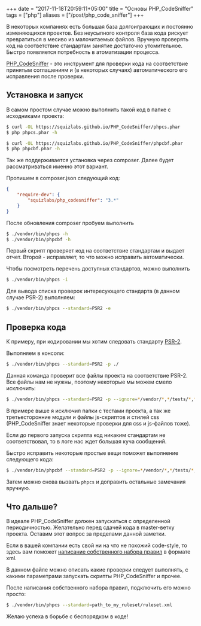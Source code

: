 +++
date = "2017-11-18T20:59:11+05:00"
title = "Основы PHP_CodeSniffer"
tags = ["php"]
aliases = ["/post/php_code_sniffer"]
+++

В некоторых компаниях есть большая база долгоиграющих и постоянно изменяющихся проектов. Без неусыпного контроля база кода рискует превратиться в месиво из малочитаемых файлов. Вручную проверять код на соответствие стандартам занятие достаточно утомительное. Быстро появляется потребность в атоматизации процесса.

[PHP_CodeSniffer](https://github.com/squizlabs/PHP_CodeSniffer) - это инструмент для проверки кода на соответствие принятым соглашениям и (в некоторых случаях) автоматического его исправления после проверки.

## Установка и запуск

В самом простом случае можно выполнить такой код в папке с исходниками проекта:

```bash
$ curl -OL https://squizlabs.github.io/PHP_CodeSniffer/phpcs.phar
$ php phpcs.phar -h

$ curl -OL https://squizlabs.github.io/PHP_CodeSniffer/phpcbf.phar
$ php phpcbf.phar -h
```

Так же поддерживается установка через composer. Далее будет рассматриваться именно этот вариант.

Пропишем в composer.json следующий код:

```json
{
    "require-dev": {
        "squizlabs/php_codesniffer": "3.*"
    }
}
```

После обновления composer пробуем выполнить

```bash
$ ./vendor/bin/phpcs -h
$ ./vendor/bin/phpcbf -h
```

Первый скрипт проверяет код на соответствие стандартам и выдает отчет. Второй - исправляет, то что можно исправить автоматически.

Чтобы посмотреть перечень доступных стандартов, можно выполнить

```bash
$ ./vendor/bin/phpcs -i
```

Для вывода списка проверок интересующего стандарта (в данном случае PSR-2) выполняем:

```bash
$ ./vendor/bin/phpcs --standard=PSR2 -e
```

## Проверка кода

К примеру, при кодировании мы хотим следовать стандарту [PSR-2](http://www.php-fig.org/psr/psr-2/).

Выполняем в консоли:

```bash
$ ./vendor/bin/phpcs --standard=PSR2 -p ./
```

Данная команда проверит все файлы проекта на соответствие PSR-2. Все файлы нам не нужны, поэтому некоторые мы можем смело исключить:

```bash
$ ./vendor/bin/phpcs --standard=PSR2 -p --ignore=*/vendor/*,*/tests/*,*.css,*.js ./
```

В примере выше я исключил папки с тестами проекта, а так же третьесторонние модули и файлы js-скриптов и стилей css (PHP_CodeSniffer знает некоторые проверки для css и js-файлов тоже).

Если до первого запуска скрипта код никаким стандартам не соответствовал, то в логе нас ждет большая куча сообщений.

Быстро исправить некоторые простые вещи поможет выполнение следующего кода:

```bash
$ ./vendor/bin/phpcbf --standard=PSR2 -p --ignore=*/vendor/*,*/tests/*,*.css,*.js ./
```

Затем можно снова вызвать `phpcs` и доправить остальные замечания вручную.

## Что дальше?

В идеале PHP_CodeSniffer должен запускаться с определенной периодичностью. Желательно перед сдачей кода в master-ветку проекта. Оставим этот вопрос за пределами данной заметки.

Если в вашей компании есть свой ни на что не похожий code-style, то здесь вам поможет [написание собственного набора правил](https://github.com/squizlabs/PHP_CodeSniffer/wiki/Annotated-ruleset.xml) в формате xml.

В данном файле можно описать какие проверки следует выполнять, с какими параметрами запускать скрипты PHP_CodeSniffer и прочее.

После написания собственного набора правил, подключить его можно просто:

```bash
$ ./vendor/bin/phpcs --standard=path_to_my_ruleset/ruleset.xml
```

Желаю успеха в борьбе с беспорядком в коде!
